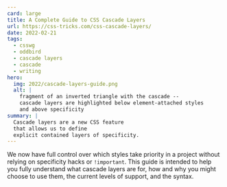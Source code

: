 ```yaml
---
card: large
title: A Complete Guide to CSS Cascade Layers
url: https://css-tricks.com/css-cascade-layers/
date: 2022-02-21
tags:
  - csswg
  - oddbird
  - cascade layers
  - cascade
  - writing
hero:
  img: 2022/cascade-layers-guide.png
  alt: |
    fragment of an inverted triangle with the cascade --
    cascade layers are highlighted below element-attached styles
    and above specificity
summary: |
  Cascade layers are a new CSS feature
  that allows us to define
  explicit contained layers of specificity.
---
```


We now have full control over
which styles take priority in a project
without relying on specificity hacks or `!important`.
This guide is intended to help you fully understand
what cascade layers are for,
how and why you might choose to use them,
the current levels of support,
and the syntax.
